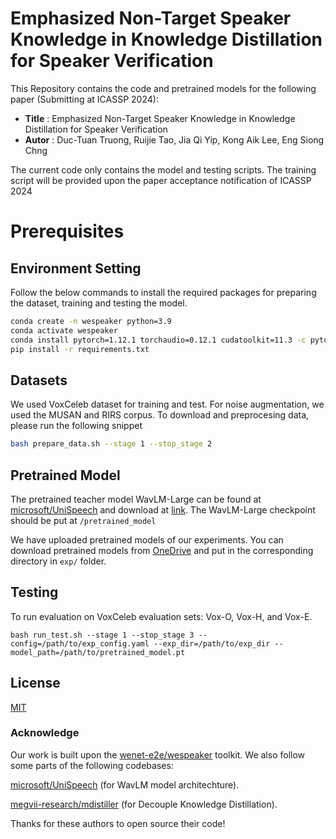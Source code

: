 # Emphasized Non-Target Speaker Knowledge in Knowledge Distillation for Speaker Verification

This Repository contains the code and pretrained models for the following paper (Submitting at ICASSP 2024):

* **Title** : Emphasized Non-Target Speaker Knowledge in Knowledge Distillation for Speaker Verification
* **Autor** : Duc-Tuan Truong, Ruijie Tao, Jia Qi Yip, Kong Aik Lee, Eng Siong Chng

The current code only contains the model and testing scripts. The training script will be provided upon the paper acceptance notification of ICASSP 2024

# Prerequisites

## Environment Setting
Follow the below commands to install the required packages for preparing the dataset, training and testing the model.

``` sh
conda create -n wespeaker python=3.9
conda activate wespeaker
conda install pytorch=1.12.1 torchaudio=0.12.1 cudatoolkit=11.3 -c pytorch -c conda-forge
pip install -r requirements.txt
```

## Datasets

We used VoxCeleb dataset for training and test. For noise augmentation, we used the MUSAN and RIRS corpus. To download and preprocesing data, please run the following snippet  

``` sh
bash prepare_data.sh --stage 1 --stop_stage 2
```

## Pretrained Model
The pretrained teacher model WavLM-Large can be found at [microsoft/UniSpeech](https://github.com/microsoft/UniSpeech/tree/main/downstreams/speaker_verification) and download at [link](https://drive.google.com/file/d/1-aE1NfzpRCLxA4GUxX9ITI3F9LlbtEGP/view?usp=sharing). The WavLM-Large checkpoint should be put at `/pretrained_model`

We have uploaded pretrained models of our experiments. You can download pretrained models from [OneDrive](https://entuedu-my.sharepoint.com/:f:/g/personal/truongdu001_e_ntu_edu_sg/EpjkpezMPC9Fmrng3w73iVcB7aFORZoiNWg458Y3RlOGOA?e=FhYn6Q) and put in the corresponding directory in `exp/` folder. 

## Testing
To run evaluation on VoxCeleb evaluation sets: Vox-O, Vox-H, and Vox-E. 
```
bash run_test.sh --stage 1 --stop_stage 3 --config=/path/to/exp_config.yaml --exp_dir=/path/to/exp_dir --model_path=/path/to/pretrained_model.pt
```

## License
[MIT](https://choosealicense.com/licenses/mit/)

### Acknowledge

Our work is built upon the [wenet-e2e/wespeaker](https://github.com/wenet-e2e/wespeaker) toolkit. We also follow some parts of the following codebases:

[microsoft/UniSpeech](https://github.com/microsoft/UniSpeech) (for WavLM model architechture).

[megvii-research/mdistiller](https://github.com/megvii-research/mdistiller) (for Decouple Knowledge Distillation).

Thanks for these authors to open source their code!